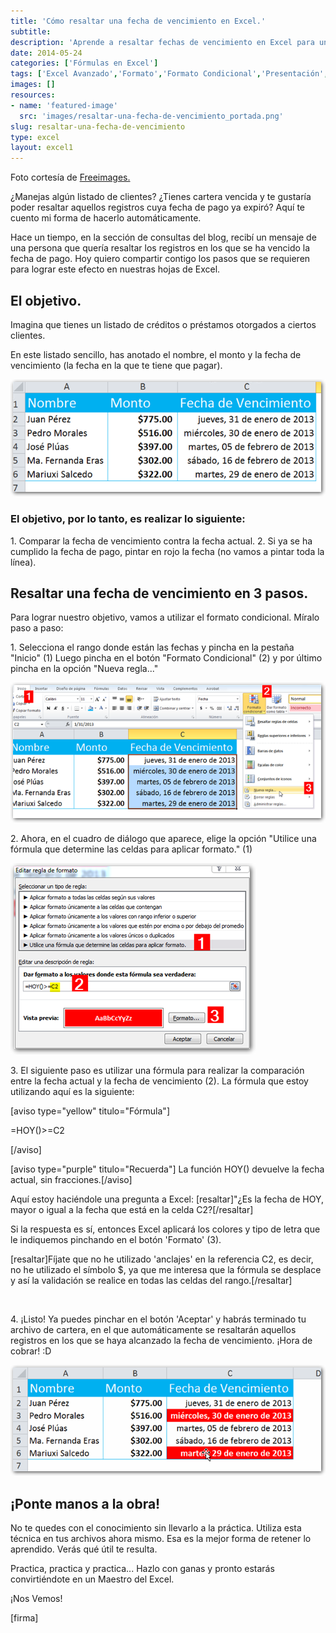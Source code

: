 ```yaml
---
title: 'Cómo resaltar una fecha de vencimiento en Excel.'
subtitle: 
description: 'Aprende a resaltar fechas de vencimiento en Excel para un mejor control de tu cartera. Descubre cómo hacerlo de manera sencilla y eficaz.'
date: 2014-05-24
categories: ['Fórmulas en Excel']
tags: ['Excel Avanzado','Formato','Formato Condicional','Presentación','🤖 Automatización con Excel']
images: []
resources: 
- name: 'featured-image'
  src: 'images/resaltar-una-fecha-de-vencimiento_portada.png'
slug: resaltar-una-fecha-de-vencimiento
type: excel
layout: excel1
---
```


Foto cortesía de [Freeimages.](http://www.freeimages.com/photo/1043303 "Freeimages")

¿Manejas algún listado de clientes? ¿Tienes cartera vencida y te gustaría poder resaltar aquellos registros cuya fecha de pago ya expiró? Aquí te cuento mi forma de hacerlo automáticamente.

Hace un tiempo, en la sección de consultas del blog, recibí un mensaje de una persona que quería resaltar los registros en los que se ha vencido la fecha de pago. Hoy quiero compartir contigo los pasos que se requieren para lograr este efecto en nuestras hojas de Excel.

## El objetivo.

Imagina que tienes un listado de créditos o préstamos otorgados a ciertos clientes.

En este listado sencillo, has anotado el nombre, el monto y la fecha de vencimiento (la fecha en la que te tiene que pagar).

[![Resaltar fecha de vencimiento](images/20130813-resaltar-fecha-de-vencimiento-000063.png)](http://raymundoycaza.com/wp-content/uploads/20130813-resaltar-fecha-de-vencimiento-000063.png)

### El objetivo, por lo tanto, es realizar lo siguiente:

1\. Comparar la fecha de vencimiento contra la fecha actual. 2. Si ya se ha cumplido la fecha de pago, pintar en rojo la fecha (no vamos a pintar toda la línea).

## Resaltar una fecha de vencimiento en 3 pasos.

Para lograr nuestro objetivo, vamos a utilizar el formato condicional. Míralo paso a paso:

1\. Selecciona el rango donde están las fechas y pincha en la pestaña "Inicio" (1) Luego pincha en el botón "Formato Condicional" (2) y por último pincha en la opción "Nueva regla..."

[![Resaltar fecha de vencimiento](images/20130813-resaltar-fecha-de-vencimiento-000064.png)](http://raymundoycaza.com/wp-content/uploads/20130813-resaltar-fecha-de-vencimiento-000064.png)

2\. Ahora, en el cuadro de diálogo que aparece, elige la opción "Utilice una fórmula que determine las celdas para aplicar formato." (1)

[![Resaltar fecha de vencimiento](images/20130813-resaltar-fecha-de-vencimiento-000065.png)](http://raymundoycaza.com/wp-content/uploads/20130813-resaltar-fecha-de-vencimiento-000065.png)

3\. El siguiente paso es utilizar una fórmula para realizar la comparación entre la fecha actual y la fecha de vencimiento (2). La fórmula que estoy utilizando aquí es la siguiente:

\[aviso type="yellow" titulo="Fórmula"\]

\=HOY()>=C2

\[/aviso\]

\[aviso type="purple" titulo="Recuerda"\] La función HOY() devuelve la fecha actual, sin fracciones.\[/aviso\]

Aquí estoy haciéndole una pregunta a Excel: \[resaltar\]"¿Es la fecha de HOY, mayor o igual a la fecha que está en la celda C2?\[/resaltar\]

Si la respuesta es sí, entonces Excel aplicará los colores y tipo de letra que le indiquemos pinchando en el botón 'Formato' (3).

\[resaltar\]Fíjate que no he utilizado 'anclajes' en la referencia C2, es decir, no he utilizado el símbolo $, ya que me interesa que la fórmula se desplace y así la validación se realice en todas las celdas del rango.\[/resaltar\]

 

4\. ¡Listo! Ya puedes pinchar en el botón 'Aceptar' y habrás terminado tu archivo de cartera, en el que automáticamente se resaltarán aquellos registros en los que se haya alcanzado la fecha de vencimiento. ¡Hora de cobrar! :D

[![Resaltar fecha de vencimiento](images/20130813-resaltar-fecha-de-vencimiento-000066.png)](http://raymundoycaza.com/wp-content/uploads/20130813-resaltar-fecha-de-vencimiento-000066.png)

## ¡Ponte manos a la obra!

No te quedes con el conocimiento sin llevarlo a la práctica. Utiliza esta técnica en tus archivos ahora mismo. Esa es la mejor forma de retener lo aprendido. Verás qué útil te resulta.

Practica, practica y practica... Hazlo con ganas y pronto estarás convirtiéndote en un Maestro del Excel.

¡Nos Vemos!

\[firma\]
